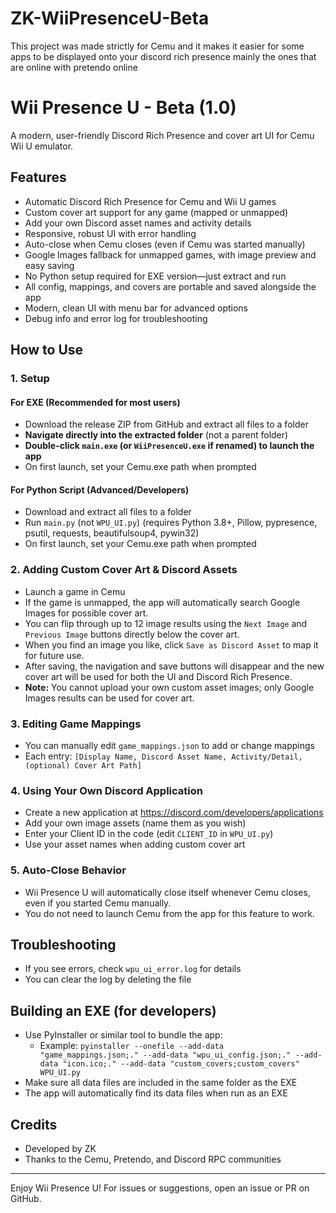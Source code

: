 # ZK-WiiPresenceU-Beta
This project was made strictly for Cemu and it makes it easier for some apps to be displayed onto your discord rich presence mainly the ones that are online with pretendo online 


# Wii Presence U - Beta (1.0)

A modern, user-friendly Discord Rich Presence and cover art UI for Cemu Wii U emulator.

## Features
- Automatic Discord Rich Presence for Cemu and Wii U games
- Custom cover art support for any game (mapped or unmapped)
- Add your own Discord asset names and activity details
- Responsive, robust UI with error handling
- Auto-close when Cemu closes (even if Cemu was started manually)
- Google Images fallback for unmapped games, with image preview and easy saving
- No Python setup required for EXE version—just extract and run
- All config, mappings, and covers are portable and saved alongside the app
- Modern, clean UI with menu bar for advanced options
- Debug info and error log for troubleshooting

## How to Use

### 1. Setup
#### For EXE (Recommended for most users)
- Download the release ZIP from GitHub and extract all files to a folder
- **Navigate directly into the extracted folder** (not a parent folder)
- **Double-click `main.exe` (or `WiiPresenceU.exe` if renamed) to launch the app**
- On first launch, set your Cemu.exe path when prompted

#### For Python Script (Advanced/Developers)
- Download and extract all files to a folder
- Run `main.py` (not `WPU_UI.py`) (requires Python 3.8+, Pillow, pypresence, psutil, requests, beautifulsoup4, pywin32)
- On first launch, set your Cemu.exe path when prompted

### 2. Adding Custom Cover Art & Discord Assets
- Launch a game in Cemu
- If the game is unmapped, the app will automatically search Google Images for possible cover art.
- You can flip through up to 12 image results using the `Next Image` and `Previous Image` buttons directly below the cover art.
- When you find an image you like, click `Save as Discord Asset` to map it for future use.
- After saving, the navigation and save buttons will disappear and the new cover art will be used for both the UI and Discord Rich Presence.
- **Note:** You cannot upload your own custom asset images; only Google Images results can be used for cover art.

### 3. Editing Game Mappings
- You can manually edit `game_mappings.json` to add or change mappings
- Each entry: `[Display Name, Discord Asset Name, Activity/Detail, (optional) Cover Art Path]`

### 4. Using Your Own Discord Application
- Create a new application at https://discord.com/developers/applications
- Add your own image assets (name them as you wish)
- Enter your Client ID in the code (edit `CLIENT_ID` in `WPU_UI.py`)
- Use your asset names when adding custom cover art

### 5. Auto-Close Behavior
- Wii Presence U will automatically close itself whenever Cemu closes, even if you started Cemu manually.
- You do not need to launch Cemu from the app for this feature to work.

## Troubleshooting
- If you see errors, check `wpu_ui_error.log` for details
- You can clear the log by deleting the file

## Building an EXE (for developers)
- Use PyInstaller or similar tool to bundle the app:
  - Example: `pyinstaller --onefile --add-data "game_mappings.json;." --add-data "wpu_ui_config.json;." --add-data "icon.ico;." --add-data "custom_covers;custom_covers" WPU_UI.py`
- Make sure all data files are included in the same folder as the EXE
- The app will automatically find its data files when run as an EXE

## Credits
- Developed by ZK
- Thanks to the Cemu, Pretendo, and Discord RPC communities

---

Enjoy Wii Presence U! For issues or suggestions, open an issue or PR on GitHub.
